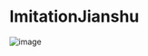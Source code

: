 # ImitationJianshu
![image](https://github.com/liuxinixn/ImitationJianshu/blob/master/%E4%BB%BF%E7%AE%80%E4%B9%A6%E4%B8%AA%E4%BA%BA%E9%A6%96%E9%A1%B5.gif)
